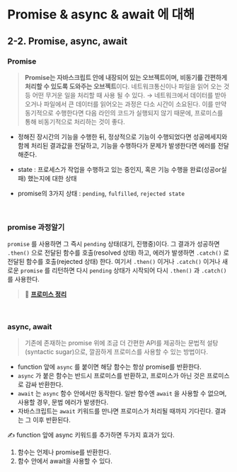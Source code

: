 # Promise & async & await 에 대해

## 2-2. Promise, async, await

### Promise

> **Promise는 자바스크립트 안에 내장되어 있는 오브젝트이며, 비동기를 간편하게 처리할 수 있도록 도와주는 오브젝트**이다. 네트워크통신이나 파일을 읽어 오는 것 등 어떤 무거운 일을 처리할 때 사용 될 수 있다.
> → 네트워크에서 데이터를 받아오거나 파일에서 큰 데이터를 읽어오는 과정은 다소 시간이 소요된다. 이를 만약 동기적으로 수행한다면 다음 라인의 코드가 실행되지 않기 때문에, 프로미스를 통해 비동기적으로 처리하는 것이 좋다.

- 정해진 장시간의 기능을 수행한 뒤, 정상적으로 기능이 수행되었다면 성공메세지와 함께 처리된 결과값을 전달하고, 기능을 수행하다가 문제가 발생한다면 에러를 전달해준다.

- state : 프로세스가 작업을 수행하고 있는 중인지, 혹은 기능 수행을 완료(성공or실패) 했는지에 대한 상태
- promise의 3가지 상태 : `pending`, `fulfilled`, `rejected state`

<br>

### promise 과정알기

`promise` 를 사용하면 그 즉시 `pending` 상태(대기, 진행중)이다.
그 결과가 성공하면 `.then()` 으로 전달된 함수를 호출(resolved 상태) 하고, 에러가 발생하면 `.catch()` 로 전달된 함수를 호출(rejected 상태) 한다.
여기서 `.then()` 이거나 `.catch()` 이거나 새로운 `promise` 를 리턴하면 다시 `pending` 상태가 시작되어 다시 `.then()` 과 `.catch()` 를 사용한다.

> 📌 **[프로미스 정리](https://velog.io/@seul06/JavaScript-%ED%94%84%EB%A1%9C%EB%AF%B8%EC%8A%A4)**

<br>

### async, await

> 기존에 존재하는 promise 위에 조금 더 간편한 API를 제공하는 문법적 설탕(syntactic sugar)으로, 깔끔하게 프로미스를 사용할 수 있는 방법이다.

- function 앞에 `async` 를 붙이면 해당 함수는 항상 promise를 반환한다.
- `async` 가 붙은 함수는 반드시 프로미스를 반환하고, 프로미스가 아닌 것은 프로미스로 감싸 반환한다.
- `await` 는 `async` 함수 안에서만 동작한다. 일반 함수엔 `await` 을 사용할 수 없으며, 사용할 경우, 문법 에러가 발생한다.
- 자바스크립트는 `await` 키워드를 만나면 프로미스가 처리될 때까지 기다린다. 결과는 그 이후 반환된다.

✍️ function 앞에 async 키워드를 추가하면 두가지 효과가 있다.

1. 함수는 언제나 promise를 반환한다.
2. 함수 안에서 await을 사용할 수 있다.
